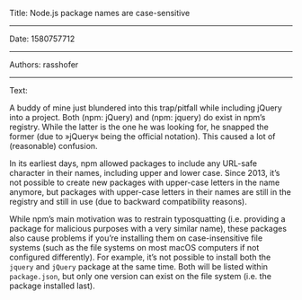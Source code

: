 Title: Node.js package names are case-sensitive

-----

Date: 1580757712

-----

Authors: rasshofer

-----

Text:

A buddy of mine just blundered into this trap/pitfall while including jQuery into a project. Both (npm: jQuery) and (npm: jquery) do exist in npm’s registry. While the latter is the one he was looking for, he snapped the former (due to »jQuery« being the official notation). This caused a lot of (reasonable) confusion.

In its earliest days, npm allowed packages to include any URL-safe character in their names, including upper and lower case. Since 2013, it’s not possible to create new packages with upper-case letters in the name anymore, but packages with upper-case letters in their names are still in the registry and still in use (due to backward compatibility reasons).

While npm’s main motivation was to restrain typosquatting (i.e. providing a package for malicious purposes with a very similar name), these packages also cause problems if you’re installing them on case-insensitive file systems (such as the file systems on most macOS computers if not configured differently). For example, it’s not possible to install both the `jquery` and `jQuery` package at the same time. Both will be listed within `package.json`, but only one version can exist on the file system (i.e. the package installed last).
